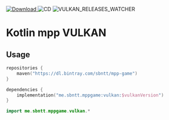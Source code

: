 [ ![Download](https://api.bintray.com/packages/sbntt/mpp-game/vulkan/images/download.svg) ](https://bintray.com/sbntt/mpp-game/vulkan/_latestVersion)
![CD](https://github.com/SBNTT/mpp-game-vulkan/workflows/CD/badge.svg)
![VULKAN_RELEASES_WATCHER](https://github.com/SBNTT/mpp-game-vulkan/workflows/VULKAN_RELEASES_WATCHER/badge.svg)

# Kotlin mpp VULKAN
## Usage
```kotlin
repositories {
    maven("https://dl.bintray.com/sbntt/mpp-game")
}

dependencies {
    implementation("me.sbntt.mppgame:vulkan:$vulkanVersion")
}
```

```kotlin
import me.sbntt.mppgame.vulkan.*
```